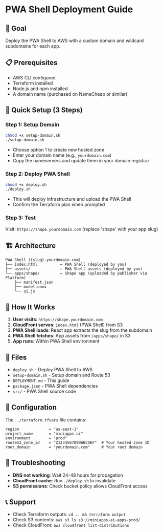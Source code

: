 # PWA Shell Deployment Guide

## 🎯 Goal
Deploy the PWA Shell to AWS with a custom domain and wildcard subdomains for each app.

## 📋 Prerequisites
- AWS CLI configured
- Terraform installed
- Node.js and npm installed
- A domain name (purchased on NameCheap or similar)

## 🚀 Quick Setup (3 Steps)

### Step 1: Setup Domain
```bash
chmod +x setup-domain.sh
./setup-domain.sh
```
- Choose option 1 to create new hosted zone
- Enter your domain name (e.g., `yourdomain.com`)
- Copy the nameservers and update them in your domain registrar

### Step 2: Deploy PWA Shell
```bash
chmod +x deploy.sh
./deploy.sh
```
- This will deploy infrastructure and upload the PWA Shell
- Confirm the Terraform plan when prompted

### Step 3: Test
Visit: `https://shape.yourdomain.com` (replace 'shape' with your app slug)

## 🏗️ Architecture

```
PWA Shell ({slug}.yourdomain.com)
├── index.html          ← PWA Shell (deployed by you)
├── assets/             ← PWA Shell assets (deployed by you)
└── apps/shape/         ← Shape app (uploaded by publisher via Platform)
    ├── manifest.json
    ├── model.onnx
    └── ui.js
```

## 🔄 How It Works

1. **User visits**: `https://shape.yourdomain.com`
2. **CloudFront serves**: `index.html` (PWA Shell) from S3
3. **PWA Shell loads**: React app extracts the slug from the subdomain
4. **PWA Shell fetches**: App assets from `/apps/shape/` in S3
5. **App runs**: Within PWA Shell environment

## 📁 Files

- `deploy.sh` - Deploy PWA Shell to AWS
- `setup-domain.sh` - Setup domain and Route 53
- `DEPLOYMENT.md` - This guide
- `package.json` - PWA Shell dependencies
- `src/` - PWA Shell source code

## 🔧 Configuration

The `../terraform.tfvars` file contains:
```hcl
region             = "us-east-1"
project_name       = "miniapps-ai"
environment        = "prod"
route53_zone_id    = "Z1234567890ABCDEF"  # Your hosted zone ID
root_domain        = "yourdomain.com"     # Your root domain
```

## 🐛 Troubleshooting

- **DNS not working**: Wait 24-48 hours for propagation
- **CloudFront cache**: Run `./deploy.sh` to invalidate
- **S3 permissions**: Check bucket policy allows CloudFront access

## 📞 Support

- Check Terraform outputs: `cd .. && terraform output`
- Check S3 contents: `aws s3 ls s3://miniapps-ai-apps-prod/`
- Check CloudFront: `aws cloudfront list-distributions` 